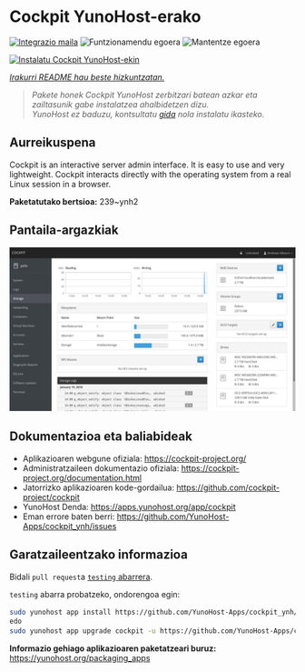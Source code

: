 <!--
Ohart ongi: README hau automatikoki sortu da <https://github.com/YunoHost/apps/tree/master/tools/readme_generator>ri esker
EZ editatu eskuz.
-->

# Cockpit YunoHost-erako

[![Integrazio maila](https://dash.yunohost.org/integration/cockpit.svg)](https://dash.yunohost.org/appci/app/cockpit) ![Funtzionamendu egoera](https://ci-apps.yunohost.org/ci/badges/cockpit.status.svg) ![Mantentze egoera](https://ci-apps.yunohost.org/ci/badges/cockpit.maintain.svg)

[![Instalatu Cockpit YunoHost-ekin](https://install-app.yunohost.org/install-with-yunohost.svg)](https://install-app.yunohost.org/?app=cockpit)

*[Irakurri README hau beste hizkuntzatan.](./ALL_README.md)*

> *Pakete honek Cockpit YunoHost zerbitzari batean azkar eta zailtasunik gabe instalatzea ahalbidetzen dizu.*  
> *YunoHost ez baduzu, kontsultatu [gida](https://yunohost.org/install) nola instalatu ikasteko.*

## Aurreikuspena

Cockpit is an interactive server admin interface. It is easy to use and very lightweight. Cockpit interacts directly with the operating system from a real Linux session in a browser.

**Paketatutako bertsioa:** 239~ynh2

## Pantaila-argazkiak

![Cockpit(r)en pantaila-argazkia](./doc/screenshots/screenshot-storage.png)

## Dokumentazioa eta baliabideak

- Aplikazioaren webgune ofiziala: <https://cockpit-project.org/>
- Administratzaileen dokumentazio ofiziala: <https://cockpit-project.org/documentation.html>
- Jatorrizko aplikazioaren kode-gordailua: <https://github.com/cockpit-project/cockpit>
- YunoHost Denda: <https://apps.yunohost.org/app/cockpit>
- Eman errore baten berri: <https://github.com/YunoHost-Apps/cockpit_ynh/issues>

## Garatzaileentzako informazioa

Bidali `pull request`a [`testing` abarrera](https://github.com/YunoHost-Apps/cockpit_ynh/tree/testing).

`testing` abarra probatzeko, ondorengoa egin:

```bash
sudo yunohost app install https://github.com/YunoHost-Apps/cockpit_ynh/tree/testing --debug
edo
sudo yunohost app upgrade cockpit -u https://github.com/YunoHost-Apps/cockpit_ynh/tree/testing --debug
```

**Informazio gehiago aplikazioaren paketatzeari buruz:** <https://yunohost.org/packaging_apps>
